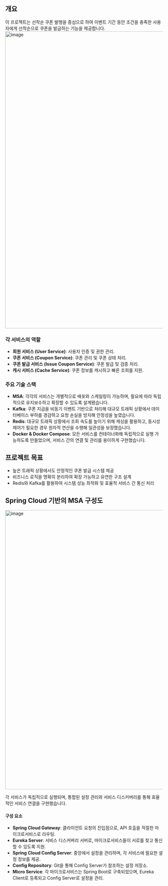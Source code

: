 ## 개요
이 프로젝트는 선착순 쿠폰 발행을 중심으로 하여 이벤트 기간 동안 조건을 충족한 사용자에게 선착순으로 쿠폰을 발급하는 기능을 제공합니다.
<img width="948" alt="image" src="https://github.com/user-attachments/assets/e51537fa-eb57-4a8f-9f0d-b0cc74d30132">

### 각 서비스의 역할
- **회원 서비스 (User Service)**: 사용자 인증 및 권한 관리.
- **쿠폰 서비스 (Coupon Service)**: 쿠폰 관리 및 쿠폰 상태 처리.
- **쿠폰 발급 서비스 (Issue Coupon Service)**: 쿠폰 발급 및 검증 처리.
- **캐시 서비스 (Cache Service)**: 쿠폰 정보를 캐시하고 빠른 조회를 지원.

### 주요 기술 스택
- **MSA**: 각각의 서비스는 개별적으로 배포와 스케일링이 가능하며, 필요에 따라 독립적으로 유지보수하고 확장할 수 있도록 설계됐습니다.
- **Kafka**: 쿠폰 지급을 비동기 이벤트 기반으로 처리해 대규모 트래픽 상황에서 데이터베이스 부하를 경감하고 요청 손실을 방지해 안정성을 높였습니다.
- **Redis**: 대규모 트래픽 상황에서 조회 속도를 높이기 위해 캐싱을 활용하고, 동시성 제어가 필요한 경우 원자적 연산을 수행해 일관성을 보장했습니다.
- **Docker & Docker Compose**: 모든 서비스를 컨테이너화해 독립적으로 실행 가능하도록 만들었으며, 서비스 간의 연결 및 관리를 용이하게 구현했습니다.

## 프로젝트 목표
* 높은 트래픽 상황에서도 안정적인 쿠폰 발급 시스템 제공
* 비즈니스 로직을 명확히 분리하여 확장 가능하고 유연한 구조 설계
* Redis와 Kafka를 활용하여 시스템 성능 최적화 및 효율적 서비스 간 통신 처리

## Spring Cloud 기반의 MSA 구성도
<img width="891" alt="image" src="https://github.com/user-attachments/assets/d1c10066-a2d1-41dc-946c-69221908efee">

각 서비스가 독립적으로 실행되며, 통합된 설정 관리와 서비스 디스커버리를 통해 효율적인 서비스 연결을 구현했습니다.

#### 구성 요소
- **Spring Cloud Gateway**: 클라이언트 요청의 진입점으로, API 호출을 적절한 마이크로서비스로 라우팅.
- **Eureka Server**: 서비스 디스커버리 서버로, 마이크로서비스들이 서로를 찾고 통신할 수 있도록 지원.
- **Spring Cloud Config Server**: 중앙에서 설정을 관리하며, 각 서비스에 필요한 설정 정보를 제공.
- **Config Repository**: Git을 통해 Config Server가 참조하는 설정 저장소.
- **Micro Service**: 각 마이크로서비스는 Spring Boot로 구축되었으며, Eureka Client로 등록되고 Config Server로 설정을 관리.
